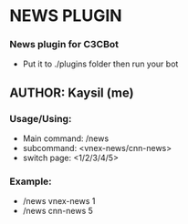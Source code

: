 # NEWS PLUGIN #

### News plugin for C3CBot
- Put it to ./plugins folder then run your bot

## AUTHOR: Kaysil (me) ##

### Usage/Using:
- Main command: /news
 - subcommand: <vnex-news/cnn-news>
  - switch page: <1/2/3/4/5>
### Example:
- /news vnex-news 1<br>
- /news cnn-news 5
